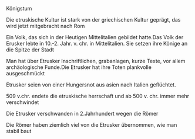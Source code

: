 Königstum

Die etruskische Kultur ist stark von der griechischen Kultur geprägt, das wird jetzt mitgebracht nach Rom

Ein Volk, das sich in der Heutigen Mittelitalien gebildet hatte.Das Volk der Erusker lebte in 10.-2. Jahr. v. chr. in Mittelitalien. Sie setzen ihre Könige an die Spitze der Stadt

Man hat über Etrusker Inschriftlichen, grabanlagen, kurze Texte, vor allem archäologische Funde.Die Etrusker hat ihre Toten plankvolle ausgeschmückt

Etrusker seien von einer Hungersnot aus asien nach Italien geflüchtet.

509 v.chr. endete die etruskische herrschaft und ab 500 v. chr. immer mehr verschwindet

Die Etrusker verschwanden in 2.Jahrhundert wegen die Römer

Die Römer haben ziemlich viel von die Etrusker übernommen, wie man stabil baut

